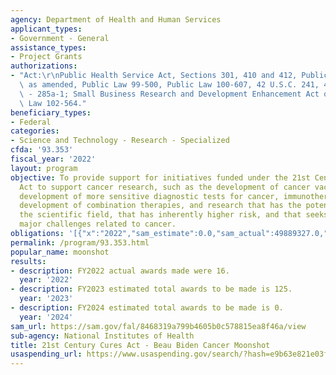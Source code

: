 ```yaml
---
agency: Department of Health and Human Services
applicant_types:
- Government - General
assistance_types:
- Project Grants
authorizations:
- "Act:\r\nPublic Health Service Act, Sections 301, 410 and 412, Public Law 78-410,\
  \ as amended, Public Law 99-500, Public Law 100-607, 42 U.S.C. 241, 42 U.S.C. 285\
  \ - 285a-1; Small Business Research and Development Enhancement Act of 1992, Public\
  \ Law 102-564."
beneficiary_types:
- Federal
categories:
- Science and Technology - Research - Specialized
cfda: '93.353'
fiscal_year: '2022'
layout: program
objective: To provide support for initiatives funded under the 21st Century Cures
  Act to support cancer research, such as the development of cancer vaccines, the
  development of more sensitive diagnostic tests for cancer, immunotherapy and the
  development of combination therapies, and research that has the potential to transform
  the scientific field, that has inherently higher risk, and that seeks to address
  major challenges related to cancer.
obligations: '[{"x":"2022","sam_estimate":0.0,"sam_actual":49889327.0,"usa_spending_actual":112719456.88},{"x":"2023","sam_estimate":78925810.0,"sam_actual":0.0,"usa_spending_actual":28208393.27},{"x":"2024","sam_estimate":0.0,"sam_actual":0.0,"usa_spending_actual":0.0}]'
permalink: /program/93.353.html
popular_name: moonshot
results:
- description: FY2022 actual awards made were 16.
  year: '2022'
- description: FY2023 estimated total awards to be made is 125.
  year: '2023'
- description: FY2024 estimated total awards to be made is 0.
  year: '2024'
sam_url: https://sam.gov/fal/8468319a799b4605b0c578815ea8f46a/view
sub-agency: National Institutes of Health
title: 21st Century Cures Act - Beau Biden Cancer Moonshot
usaspending_url: https://www.usaspending.gov/search/?hash=e9b63e821e03fdba3ccdf6e52b48427c
---
```

